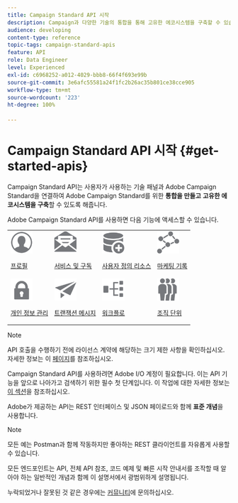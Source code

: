 ```yaml
---
title: Campaign Standard API 시작
description: Campaign과 다양한 기술의 통합을 통해 고유한 에코시스템을 구축할 수 있습니다.
audience: developing
content-type: reference
topic-tags: campaign-standard-apis
feature: API
role: Data Engineer
level: Experienced
exl-id: c6968252-a012-4029-bbb8-66f4f693e99b
source-git-commit: 3e6afc55581a24f1fc2b26ac35b801ce38cce905
workflow-type: tm+mt
source-wordcount: '223'
ht-degree: 100%

---
```


# Campaign Standard API 시작 {#get-started-apis}

Campaign Standard API는 사용자가 사용하는 기술 패널과 Adobe Campaign Standard을 연결하여 Adobe Campaign Standard를 위한 **통합을 만들고** **고유한 에코시스템을 구축**&#x200B;할 수 있도록 해줍니다.

Adobe Campaign Standard API를 사용하면 다음 기능에 액세스할 수 있습니다.

<table style="table-layout:auto"><tr style="border: 0;">
 <td valign="top"><a href="../../api/using/retrieving-profiles.md"><img width="50px" alt="조건" src="assets/icon_profile.svg"/></a><p><a href="../../api/using/retrieving-profiles.md">프로필</a></p></td>
<td valign="top"><a href="../../api/using/creating-a-service.md"><img width="50px" alt="조건" src="assets/icon_services.svg"/></a><p><a href="../../api/using/creating-a-service.md">서비스 및 구독</a></p></td>
<td valign="top"><a href="../../api/using/interacting-with-custom-resources.md"><img width="50px" alt="조건" src="assets/icon_customresources.svg"/></a><p><a href="../../api/using/interacting-with-custom-resources.md">사용자 정의 리소스</a></p></td>
<td valign="top"><a href="../../api/using/interacting-with-marketing-history.md"><img width="50px" alt="조건" src="assets/icon_marketinghistory.svg"/></a><p><a href="../../api/using/interacting-with-marketing-history.md">마케팅 기록</a></p></td>
</tr>
<tr style="border: 0;">
<td valign="top"><a href="../../api/using/creating-a-privacy-request.md"><img width="50px" alt="조건" src="assets/icon_privacy.svg"/></a><p><a href="../../api/using/creating-a-privacy-request.md">개인 정보 관리</a></p></td>
<td valign="top"><a href="../../api/using/managing-transactional-messages.md"><img width="50px" alt="조건" src="assets/icon_transactionalmessage.svg"/></a><p><a href="../../api/using/managing-transactional-messages.md">트랜잭션 메시지 </a></p></td>
<td valign="top"><a href="../../api/using/controlling-a-workflow.md"><img width="50px" alt="조건" src="assets/icon_workflows.svg"/></a><p><a href="../../api/using/controlling-a-workflow.md">워크플로</a></p></td>
<td valign="top"><a href="../../api/using/retrieving-an-organizational-unit.md"><img width="50px" alt="조건" src="assets/icon_units.svg"/></a><p><a href="../../api/using/retrieving-an-organizational-unit.md">조직 단위</a></p></td>
</tr></table>

>[!NOTE]
>
>API 호출을 수행하기 전에 라이선스 계약에 해당하는 크기 제한 사항을 확인하십시오. 자세한 정보는 이 [페이지](https://helpx.adobe.com/kr/legal/product-descriptions/campaign-standard.html#ITInfrastructureResourcesbyActiveProfilesTiers)를 참조하십시오.

Campaign Standard API를 사용하려면 Adobe I/O 계정이 필요합니다. 이는 API 기능을 앞으로 나아가고 검색하기 위한 필수 첫 단계입니다.
이 작업에 대한 자세한 정보는 [이 섹션](../../api/using/setting-up-api-access.md)을 참조하십시오.

Adobe가 제공하는 API는 REST 인터페이스 및 JSON 페이로드와 함께 **표준 개념**&#x200B;을 사용합니다.

>[!NOTE]
>
>모든 예는 Postman과 함께 작동하지만 좋아하는 REST 클라이언트를 자유롭게 사용할 수 있습니다.

모든 엔드포인트는 API, 전체 API 참조, 코드 예제 및 빠른 시작 안내서를 조작할 때 알아야 하는 일반적인 개념과 함께 이 설명서에서 광범위하게 설명됩니다.

누락되었거나 잘못된 것 같은 경우에는 [커뮤니티](https://experienceleaguecommunities.adobe.com/t5/adobe-campaign-standard/ct-p/adobe-campaign-standard-community)에 문의하십시오.
